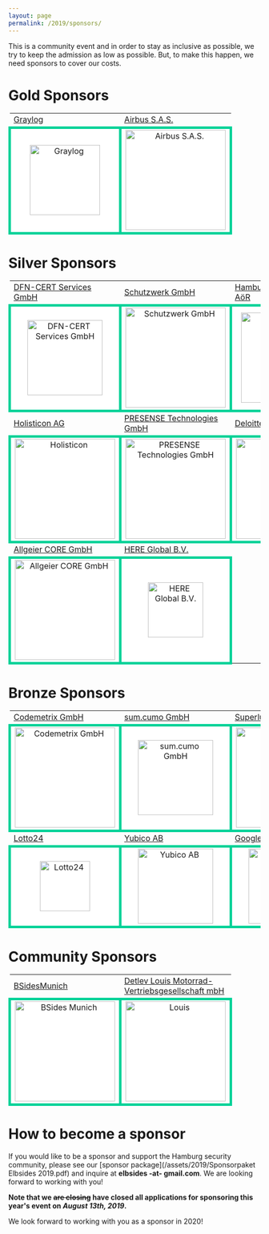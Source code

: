 ```yaml
---
layout: page
permalink: /2019/sponsors/
---
```


This is a community event and in order to stay as inclusive as
possible, we try to keep the admission as low as possible. But, to
make this happen, we need sponsors to cover our costs.


# Gold Sponsors #

<table>
	<tr>
		<td>
			<a href="https://www.graylog.org">Graylog</a>
		</td>
		<td>
			<a href="https://www.airbus.com">Airbus S.A.S.</a>
		</td>
	</tr>
	<tr>
		<td style="background-color: white; border: 5px solid #00d298; text-align: center; min-width:200px">
			<img src="{{ '2019/assets/images/Graylog_Logo_FINAL_color.png' | relative_url }}" alt="Graylog" width="140px" />
		</td>
		<td style="background-color: white; border: 5px solid #00d298; text-align: center; min-width:200px">
			<img src="{{ '2019/assets/images/AIRBUS_Blue.png' | relative_url }}" alt="Airbus S.A.S." width="200px" />
		</td>
	</tr>
</table>

# Silver Sponsors #

<table>
	<tr>
		<td>
			<a href="https://www.dfn-cert.de/">DFN-CERT Services GmbH</a>
		</td>
		<td>
			<a href="https://www.schutzwerk.com">Schutzwerk GmbH</a>
		</td>
		<td>
			<a href="https://www.hamburg-port-authority.de">Hamburg	Port Authority AöR</a>
		</td>
	</tr>
	<tr>
		<td style="background-color: white; border: 5px solid #00d298; text-align: center; min-width:200px">
			<img src="{{ '2019/assets/images/dfn-cert.png' | relative_url }}" alt="DFN-CERT Services GmbH" width="150px" />
		</td>
		<td style="background-color: white; border: 5px solid #00d298; text-align: center; min-width:200px">
			<img src="{{ '2019/assets/images/Schutzwerk_Logo_RZ.png' | relative_url }}" alt="Schutzwerk GmbH" width="200px" />
		</td>
		<td style="background-color: white; border: 5px solid #00d298; text-align: center; min-width:200px">
			<img src="{{ '2019/assets/images/HPA_Logo_CMYK_mit_Schutzzone_halbes_H.jpg' | relative_url }}" alt="Hamburg Port Authority" width="180px" />
		</td>
	</tr>
	<tr>
		<td>
			<a href="https://www.holisticon.de">Holisticon AG</a>
		</td>
		<td>
			<a href="https://www.pre-sense.de">PRESENSE Technologies GmbH</a>
		</td>
		<td>
			<a href="https://www.deloitte.com/de/">Deloitte</a>
		</td>
	</tr>
	<tr>
		<td style="background-color: white; border: 5px solid #00d298; text-align: center; min-width:200px">
			<img src="{{ '2019/assets/images/Holisticon-logo2016-white-on-sunrise-cmyk.png' | relative_url }}" alt="Holisticon" width="200px" />
		</td>
		<td style="background-color: white; border: 5px solid #00d298; text-align: center; min-width:200px">
			<img src="{{ '2019/assets/images/Logo_Presense_EN_rgb_blue_www.png' | relative_url }}" alt="PRESENSE Technologies GmbH" width="200px" />
		</td>
		<td style="background-color: white; border: 5px solid #00d298; text-align: center; min-width:200px">
			<img src="{{ '2019/assets/images/Deloitte-200px.png' | relative_url }}" alt="Deloitte" width="200px" />
		</td>
	</tr>
	<tr>
		<td>
			<a href="https://www.allgeier-core.com">Allgeier CORE GmbH</a>
		</td>
		<td>
			<a href="https://www.here.com">HERE Global B.V.</a>
		</td>
	</tr>
	<tr>
		<td style="background-color: white; border: 5px solid #00d298; text-align: center; min-width:200px; height: 118px">
			<img src="{{ '2019/assets/images/Allgeier-CORE-With-Claim-200px.png' | relative_url }}" alt="Allgeier CORE GmbH" width="200px" />
		</td>
		<td style="background-color: white; border: 5px solid #00d298; text-align: center; min-width:200px; height: 118px">
			<img
	src="{{ '2019/assets/images/HERE_Logo_2016_POS_cmyk_IsoCV2.jpg' | relative_url }}" alt="HERE
	Global B.V." width="110px" />
		</td>
	</tr>
</table>

# Bronze Sponsors #

<table>
	<tr>
		<td>
			<a href="https://www.codemetrix.io">Codemetrix GmbH</a>
		</td>
		<td>
			<a href="https://www.sumcumo.com">sum.cumo GmbH</a>
		</td>
		<td>
			<a href="https://superluminar.io">Superluminar</a>
		</td>
	</tr>
	<tr>
		<td style="background-color: white; border: 5px solid #00d298; text-align: center; min-width:200px">
			<img src="{{ '2019/assets/images/codemetrix-logo.jpeg' | relative_url }}" alt="Codemetrix GmbH" width="200px" />
		</td>
		<td style="background-color: white; border: 5px solid #00d298; text-align: center; min-width:200px">
			<img src="{{ '2019/assets/images/sum.cumo-logo.png' | relative_url }}" alt="sum.cumo GmbH" width="150px" />
		</td>
		<td style="background-color: white; border: 5px solid #00d298; text-align: center; min-width:200px">
			<img src="{{ '2019/assets/images/Superluminar-400px.png' | relative_url }}" alt="Superluminar" width="200px" />
		</td>
	</tr>
	<tr>
		<td>
			<a href="https://www.lotto24.de">Lotto24</a>
		</td>
		<td>
			<a href="https://www.yubico.com">Yubico AB</a>
		</td>
		<td>
			<a href="https://www.google.com">Google LLC</a>
		</td>
	</tr>
	<tr>
		<td style="background-color: white; border: 5px solid #00d298; text-align: center; min-width:200px">
			<img src="{{ '2019/assets/images/L24_Logo_Hoch_rgb_neg_200px.png' | relative_url }}" alt="Lotto24" width="100px" />
		</td>
		<td style="background-color: white; border: 5px solid #00d298; text-align: center; min-width:200px">
			<img src="{{ '2019/assets/images/Yubico_Logo_Big.png' | relative_url }}" alt="Yubico AB" width="150px" />
			</td>
		<td style="background-color: white; border: 5px solid #00d298; text-align: center; min-width:200px">
			<img src="{{ '2019/assets/images/googlelogo_color_466x156dp.png' | relative_url }}" alt="Google LLC" width="150px" />
		</td>
	</tr>
</table>

# Community Sponsors #

<table>
	<tr>
		<td>
			<a href="http://bsidesmunich.org">BSidesMunich</a>
		</td>
		<td>
			<a href="https://www.louis.eu">Detlev Louis Motorrad-Vertriebsgesellschaft mbH</a>
		</td>
	</tr>
	<tr>
		<td style="background-color: white; border: 5px solid #00d298;	text-align: center; min-width:200px"  width="200px">
			<img src="{{ '2019/assets/images/bsidesmunich_logo_website_banner_2019-slider-bg.png' | relative_url }}" alt="BSides Munich" width="200px" />
		</td>
		<td style="background-color: white; border: 5px solid #00d298;	text-align: center; min-width:200px"  width="200px">
			<img src="{{ '2019/assets/images/louis-logo.png' | relative_url }}" alt="Louis" width="200px" />
		</td>
	</tr>
</table>

# How to become a sponsor #

If you would like to be a sponsor and support the Hamburg security community, please see our [sponsor package](/assets/2019/Sponsorpaket Elbsides 2019.pdf) and inquire at **elbsides -at- gmail.com**. We are looking forward to working with you!

**Note that we ~~are closing~~ have closed all applications for sponsoring this year's event on _August 13th, 2019_.**

We look forward to working with you as a sponsor in 2020!
